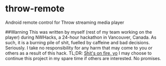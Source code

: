 # throw-remote
Android remote control for Throw streaming media player

##Warning
This was written by myself (rest of my team working on the player) during NWHacks, a 24-hour hackathon in Vancouver, Canada. As such, it is a burning pile of shit, fuelled by caffeine and bad decisions. Seriously. I take no responsibility for any harm that may come to you or others as a result of this hack. 
TL;DR: [Shit's on fire, yo](https://i.imgur.com/6NfmQ.jpg)
I may choose to continue this project in my spare time if others are interested. No promises.
